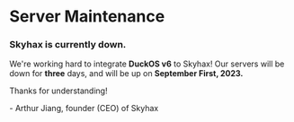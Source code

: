 <h1>Server Maintenance</h1>
<h3>Skyhax is currently down.</h3>
<p>We're working hard to integrate <b>DuckOS v6</b> to Skyhax! Our servers will be down for <b>three</b> days, and will be up on <b>September First, 2023.</b></p>
<p>Thanks for understanding!</p>
<p>- Arthur Jiang, founder (CEO) of Skyhax</p>
